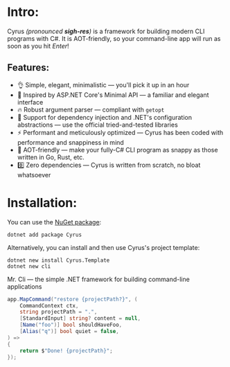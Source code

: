 # Intro:
Cyrus *(pronounced **sigh-res**)* is a framework for building modern CLI programs with C#. It is AOT-friendly, so your command-line app will run as soon as you hit *Enter*!

## Features:
- 👌 Simple, elegant, minimalistic — you'll pick it up in an hour
- 💎 Inspired by ASP.NET Core's Minimal API — a familiar and elegant interface
- 🔥 Robust argument parser — compliant with `getopt`
- 💉 Support for dependency injection and .NET's configuration abstractions — use the official tried-and-tested libraries
- ⚡ Performant and meticulously optimized — Cyrus has been coded with performance and snappiness in mind
- 💨 AOT-friendly — make your fully-C# CLI program as snappy as those written in Go, Rust, etc.
- 0️⃣ Zero dependencies — Cyrus is written from scratch, no bloat whatsoever

# Installation:

You can use the [NuGet package](https://www.nuget.org/packages/Cyrus/):
```shell
dotnet add package Cyrus
```

Alternatively, you can install and then use Cyrus's project template:
```
dotnet new install Cyrus.Template
dotnet new cli
```

Mr. Cli — the simple .NET framework for building command-line applications
```csharp
app.MapCommand("restore {projectPath?}", (
    CommandContext ctx,
    string projectPath = ".",
    [StandardInput] string? content = null,
    [Name("foo")] bool shouldHaveFoo,
    [Alias("q")] bool quiet = false,
) =>
{
    return $"Done! {projectPath}";
});
```
